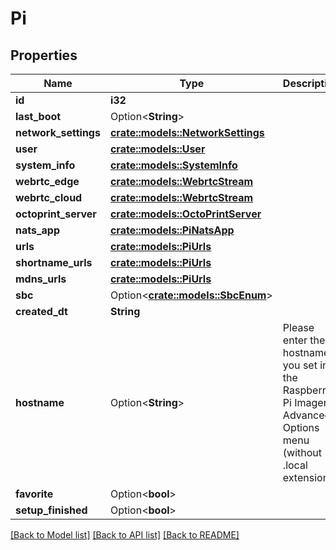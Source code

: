 # Pi

## Properties

Name | Type | Description | Notes
------------ | ------------- | ------------- | -------------
**id** | **i32** |  | [readonly]
**last_boot** | Option<**String**> |  | [readonly]
**network_settings** | [**crate::models::NetworkSettings**](NetworkSettings.md) |  | [readonly]
**user** | [**crate::models::User**](User.md) |  | [readonly]
**system_info** | [**crate::models::SystemInfo**](SystemInfo.md) |  | [readonly]
**webrtc_edge** | [**crate::models::WebrtcStream**](WebrtcStream.md) |  | [readonly]
**webrtc_cloud** | [**crate::models::WebrtcStream**](WebrtcStream.md) |  | [readonly]
**octoprint_server** | [**crate::models::OctoPrintServer**](OctoPrintServer.md) |  | [readonly]
**nats_app** | [**crate::models::PiNatsApp**](PiNatsApp.md) |  | [readonly]
**urls** | [**crate::models::PiUrls**](Pi_urls.md) |  | 
**shortname_urls** | [**crate::models::PiUrls**](Pi_urls.md) |  | 
**mdns_urls** | [**crate::models::PiUrls**](Pi_urls.md) |  | 
**sbc** | Option<[**crate::models::SbcEnum**](SbcEnum.md)> |  | [optional]
**created_dt** | **String** |  | [readonly]
**hostname** | Option<**String**> | Please enter the hostname you set in the Raspberry Pi Imager's Advanced Options menu (without .local extension) | [optional]
**favorite** | Option<**bool**> |  | [optional]
**setup_finished** | Option<**bool**> |  | [optional]

[[Back to Model list]](../README.md#documentation-for-models) [[Back to API list]](../README.md#documentation-for-api-endpoints) [[Back to README]](../README.md)


